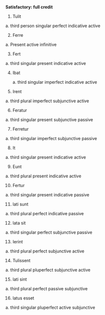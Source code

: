 **Satisfactory: full credit**

1. Tulit

a. third person singular perfect indicative active

2. Ferre

a. Present active infinitive

3. Fert

a. third singular present indicative active

4. Ibat

   a. third singular imperfect indicative active

5. Irent

a. third plural imperfect subjunctive active

6. Feratur

a. third singular present subjunctive passive

7. Ferretur

a. third singular imperfect subjunctive passive

8. It

a. third singular present indicative active

9. Eunt

a. third plural present indicative active

10. Fertur

a. third singular present indicative passive

11. lati sunt

a. third plural perfect indicative passive

12. lata sit

a. third singular perfect subjunctive passive

13. Ierint

a. third plural perfect subjunctive active

14. Tulissent

a. third plural pluperfect subjunctive active

15. lati sint

a. third plural perfect passive subjunctive

16. latus esset

a. third singular pluperfect active subjunctive
